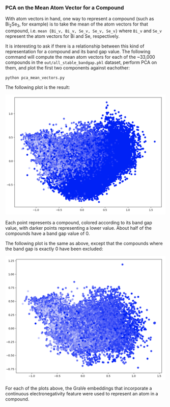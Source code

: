 

### PCA on the Mean Atom Vector for a Compound

With atom vectors in hand, one way to represent a compound (such as Bi<sub>2</sub>Se<sub>3</sub>, for example) is to 
take the mean of the atom vectors for that compound, i.e. `mean {Bi_v, Bi_v, Se_v, Se_v, Se_v}` where `Bi_v` and `Se_v` 
represent the atom vectors for Bi and Se, respectively.

It is interesting to ask if there is a relationship between this kind of representation for a compound and its band 
gap value. The following command will compute the mean atom vectors for each of the ~33,000 compounds in the 
`out/all_stable_bandgap.pkl` dataset, perform PCA on them, and plot the first two components against eachother:
```
python pca_mean_vectors.py
```

The following plot is the result:

![fig1](../resources/pca_mean_vector_all.png)

Each point represents a compound, colored according to its band gap value, with darker points representing a lower 
value. About half of the compounds have a band gap value of 0.

The following plot is the same as above, except that the compounds where the band gap is exactly 0 have been excluded:

![fig1](../resources/pca_mean_vector_nonzero.png)

For each of the plots above, the GraVe embeddings that incorporate a continuous electronegativity feature were used to 
represent an atom in a compound.